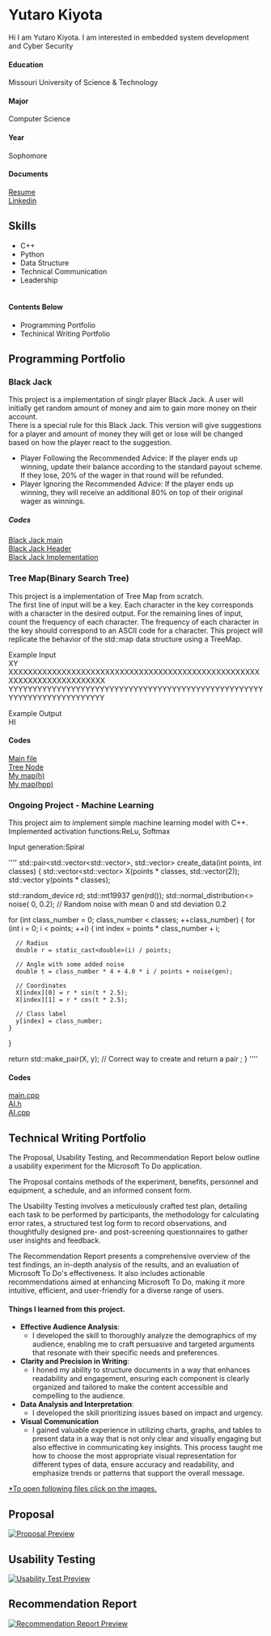 # **Yutaro Kiyota**
  Hi I am Yutaro Kiyota. I am interested in embedded system development and Cyber Security <br />
#### **Education**
  Missouri University of Science & Technology
#### **Major**
  Computer Science
#### **Year**
  Sophomore<br/>
#### **Documents** 
  [Resume](https://github.com/ykydh/Portfolio/blob/main/projects/Resume_.pdf)<br />
  [Linkedin](https://www.linkedin.com/in/yutaro-kiyota-0b8ab7307/)<br />

## **Skills**
 -  C++ 
 -  Python 
 -  Data Structure 
 -  Technical Communication 
 -  Leadership<br /><br />

#### **Contents Below**
- Programming Portfolio
- Techinical Writing Portfolio
## **Programming Portfolio**
### **Black Jack**
This project is a implementation of singlr player Black Jack. A user will initially get random amount of money and aim to gain more money on their account.</br>
There is a special rule for this Black Jack. This version will give suggestions for a player and amount of money they will get or lose will be changed based on how the player react to the suggestion.
- Player Following the Recommended Advice: If the player ends up winning, update their balance according to the standard payout scheme. If they lose, 20% of the wager in that round will be refunded. 
- Player Ignoring the Recommended Advice: If the player ends up winning, they will receive an additional 80% on top of their original wager as winnings.  

##### **Codes**
[Black Jack main](https://github.com/ykydh/Portfolio/blob/main/projects/Codes/Jack.cpp)<br />
[Black Jack Header](https://github.com/ykydh/Portfolio/blob/main/projects/Codes/Black5.h)<br />
[Black Jack Implementation](https://github.com/ykydh/Portfolio/blob/main/projects/Codes/Black5.cpp)<br />

### **Tree Map(Binary Search Tree)**
This project is a implementation of Tree Map from scratch.<br />
The first line of input will be a key. Each character in the key corresponds with a character in the desired output.
For the remaining lines of input, count the frequency of each character.
The frequency of each character in the key should correspond to an ASCII code for a character.
This project will replicate the behavior of the std::map data structure using a TreeMap.

Example Input<br />
XY<br />
XXXXXXXXXXXXXXXXXXXXXXXXXXXXXXXXXXXXXXXXXXXXXXXXXXXXXXXXXXXXXXXXXXXXXXXX<br />
YYYYYYYYYYYYYYYYYYYYYYYYYYYYYYYYYYYYYYYYYYYYYYYYYYYYYYYYYYYYYYYYYYYYYYYYY<br />

Example Output<br />
HI<br />

#### **Codes**

[Main file](https://github.com/ykydh/Portfolio/blob/main/projects/Codes/main.cpp)<br />
[Tree Node](https://github.com/ykydh/Portfolio/blob/main/projects/Codes/TreeNode.h)<br />
[My map(h)](https://github.com/ykydh/Portfolio/blob/main/projects/Codes/MyMap.h)<br />
[My map(hpp)](https://github.com/ykydh/Portfolio/blob/main/projects/Codes/MyMap.hpp)<br />

### **Ongoing Project - Machine Learning**
This project aim to implement simple machine learning model with C++.<br />
Implemented activation functions:ReLu, Softmax<br />

Input generation:Spiral<br />

''''
std::pair<std::vector<std::vector<double>>, std::vector<int>>
create_data(int points, int classes) {
  std::vector<std::vector<double>> X(points * classes, std::vector<double>(2));
  std::vector<int> y(points * classes);

  std::random_device rd;
  std::mt19937 gen(rd());
  std::normal_distribution<> noise(
      0, 0.2); // Random noise with mean 0 and std deviation 0.2

  for (int class_number = 0; class_number < classes; ++class_number) {
    for (int i = 0; i < points; ++i) {
      int index = points * class_number + i;

      // Radius
      double r = static_cast<double>(i) / points;

      // Angle with some added noise
      double t = class_number * 4 + 4.0 * i / points + noise(gen);

      // Coordinates
      X[index][0] = r * sin(t * 2.5);
      X[index][1] = r * cos(t * 2.5);

      // Class label
      y[index] = class_number;
    }
  }

  return std::make_pair(X, y); // Correct way to create and return a pair
  ;
}
''''

#### **Codes** 
[main.cpp](https://github.com/ykydh/Portfolio/blob/main/projects/Codes/AI/main.cpp)<br />
[AI.h](https://github.com/ykydh/Portfolio/blob/main/projects/Codes/AI/AI.h)<br />
[AI.cpp](https://github.com/ykydh/Portfolio/blob/main/projects/Codes/AI/AI.cpp)<br /> 


## **Technical Writing Portfolio**
The Proposal, Usability Testing, and Recommendation Report below outline a usability experiment for the Microsoft To Do application.<br />

The Proposal contains methods of the experiment, benefits, personnel and equipment, a schedule, and an informed consent form.<br />

The Usability Testing involves a meticulously crafted test plan, detailing each task to be performed by participants, the methodology for calculating error rates, a structured test log form to record observations, and thoughtfully designed pre- and post-screening questionnaires to gather user insights and feedback.<br />

The Recommendation Report presents a comprehensive overview of the test findings, an in-depth analysis of the results, and an evaluation of Microsoft To Do's effectiveness. It also includes actionable recommendations aimed at enhancing Microsoft To Do, making it more intuitive, efficient, and user-friendly for a diverse range of users.<br />

#### **Things I learned from this project.**
- **Effective Audience Analysis**:
  - I developed the skill to thoroughly analyze the demographics of my audience, enabling me to craft persuasive and targeted arguments that resonate with their specific needs and preferences.
- **Clarity and Precision in Writing**:
  - I honed my ability to structure documents in a way that enhances readability and engagement, ensuring each component is clearly organized and tailored to make the content accessible and compelling to the audience.<br />
- **Data Analysis and Interpretation**:
  - I developed the skill prioritizing issues based on impact and urgency.
- **Visual Communication**
  - I gained valuable experience in utilizing charts, graphs, and tables to present data in a way that is not only clear and visually engaging but also effective in communicating key insights. This process taught me how to choose the most appropriate visual representation for different types of data, ensure accuracy and readability, and emphasize trends or patterns that support the overall message.

<ins>*To open following files click on the images.</ins>

## **Proposal**

[![Proposal Preview](https://github.com/ykydh/Portfolio/blob/main/projects/displays/Proposal/Proposal-2.png)](https://github.com/ykydh/Portfolio/blob/main/projects/Proposal.pdf)

## **Usability Testing**

[![Usability Test Preview](https://github.com/ykydh/Portfolio/blob/main/projects/displays/Usability%20Test/Usability%20Test-01.png)](https://github.com/ykydh/Portfolio/blob/main/projects/Usability%20Test.pdf)

## **Recommendation Report**

[![Recommendation Report Preview](https://github.com/ykydh/Portfolio/blob/main/projects/displays/Recommendation/Recommendation-02.png)](https://github.com/ykydh/Portfolio/blob/main/projects/Recommendation.pdf)
